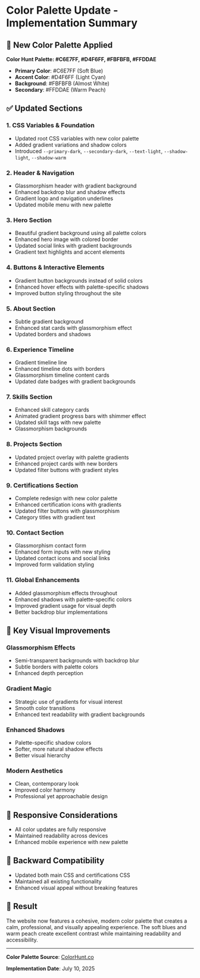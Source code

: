 # Color Palette Update - Implementation Summary

## 🎨 New Color Palette Applied

**Color Hunt Palette: #C6E7FF, #D4F6FF, #FBFBFB, #FFDDAE**
- **Primary Color**: #C6E7FF (Soft Blue)
- **Accent Color**: #D4F6FF (Light Cyan) 
- **Background**: #FBFBFB (Almost White)
- **Secondary**: #FFDDAE (Warm Peach)

## ✅ Updated Sections

### 1. **CSS Variables & Foundation**
- Updated root CSS variables with new color palette
- Added gradient variations and shadow colors
- Introduced `--primary-dark`, `--secondary-dark`, `--text-light`, `--shadow-light`, `--shadow-warm`

### 2. **Header & Navigation**
- Glassmorphism header with gradient background
- Enhanced backdrop blur and shadow effects
- Gradient logo and navigation underlines
- Updated mobile menu with new palette

### 3. **Hero Section**
- Beautiful gradient background using all palette colors
- Enhanced hero image with colored border
- Updated social links with gradient backgrounds
- Gradient text highlights and accent elements

### 4. **Buttons & Interactive Elements**
- Gradient button backgrounds instead of solid colors
- Enhanced hover effects with palette-specific shadows
- Improved button styling throughout the site

### 5. **About Section**
- Subtle gradient background
- Enhanced stat cards with glassmorphism effect
- Updated borders and shadows

### 6. **Experience Timeline**
- Gradient timeline line
- Enhanced timeline dots with borders
- Glassmorphism timeline content cards
- Updated date badges with gradient backgrounds

### 7. **Skills Section**
- Enhanced skill category cards
- Animated gradient progress bars with shimmer effect
- Updated skill tags with new palette
- Glassmorphism backgrounds

### 8. **Projects Section**
- Updated project overlay with palette gradients
- Enhanced project cards with new borders
- Updated filter buttons with gradient styles

### 9. **Certifications Section**
- Complete redesign with new color palette
- Enhanced certification icons with gradients
- Updated filter buttons with glassmorphism
- Category titles with gradient text

### 10. **Contact Section**
- Glassmorphism contact form
- Enhanced form inputs with new styling
- Updated contact icons and social links
- Improved form validation styling

### 11. **Global Enhancements**
- Added glassmorphism effects throughout
- Enhanced shadows with palette-specific colors
- Improved gradient usage for visual depth
- Better backdrop blur implementations

## 🚀 Key Visual Improvements

### **Glassmorphism Effects**
- Semi-transparent backgrounds with backdrop blur
- Subtle borders with palette colors
- Enhanced depth perception

### **Gradient Magic**
- Strategic use of gradients for visual interest
- Smooth color transitions
- Enhanced text readability with gradient backgrounds

### **Enhanced Shadows**
- Palette-specific shadow colors
- Softer, more natural shadow effects
- Better visual hierarchy

### **Modern Aesthetics**
- Clean, contemporary look
- Improved color harmony
- Professional yet approachable design

## 📱 Responsive Considerations
- All color updates are fully responsive
- Maintained readability across devices
- Enhanced mobile experience with new palette

## 🔄 Backward Compatibility
- Updated both main CSS and certifications CSS
- Maintained all existing functionality
- Enhanced visual appeal without breaking features

## 🎯 Result
The website now features a cohesive, modern color palette that creates a calm, professional, and visually appealing experience. The soft blues and warm peach create excellent contrast while maintaining readability and accessibility.

---

**Color Palette Source**: [ColorHunt.co](https://colorhunt.co/palette/c6e7ffd4f6fffbfbfbffddae)

**Implementation Date**: July 10, 2025
